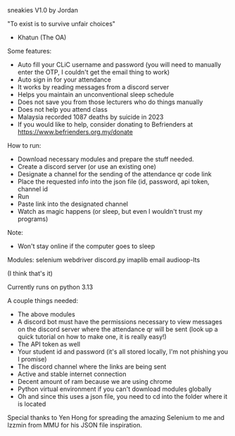 sneakies V1.0
by Jordan

"To exist is to survive unfair choices"
- Khatun (The OA)


Some features:
- Auto fill your CLiC username and password (you will need to manually enter the OTP, I couldn't 
get the email thing to work)
- Auto sign in for your attendance
- It works by reading messages from a discord server
- Helps you maintain an unconventional sleep schedule
- Does not save you from those lecturers who do things manually
- Does not help you attend class
- Malaysia recorded 1087 deaths by suicide in 2023
- If you would like to help, consider donating to Befrienders at https://www.befrienders.org.my/donate

How to run:
- Download necessary modules and prepare the stuff needed.
- Create a discord server (or use an existing one)
- Designate a channel for the sending of the attendance qr code link
- Place the requested info into the json file (id, password, api token, channel id
- Run
- Paste link into the designated channel
- Watch as magic happens (or sleep, but even I wouldn't trust my programs)

Note:
- Won't stay online if the computer goes to sleep

Modules:
selenium
webdriver
discord.py
imaplib
email
audioop-lts

(I think that's it)

Currently runs on python 3.13

A couple things needed:
- The above modules
- A discord bot must have the permissions necessary to view messages on the discord server where the 
attendance qr will be sent (look up a quick tutorial on how to make one, it is really easy!)
- The API token as well
- Your student id and password (it's all stored locally, I'm not phishing you I promise)
- The discord channel where the links are being sent
- Active and stable internet connection
- Decent amount of ram because we are using chrome
- Python virtual environment if you can't download modules globally
- Oh and since this uses a json file, you need to cd into the folder where it is located

Special thanks to Yen Hong for spreading the amazing Selenium to me and Izzmin from MMU for his 
JSON file inspiration.
